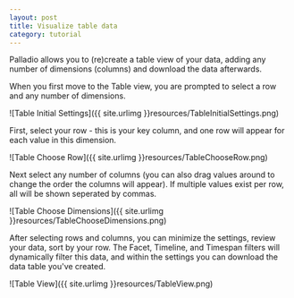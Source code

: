 ```yaml
---
layout: post
title: Visualize table data
category: tutorial
---
```



Palladio allows you to (re)create a table view of your data, adding any number of dimensions (columns) and download the data afterwards.

When you first move to the Table view, you are prompted to select a row and any number of dimensions.

![Table Initial Settings]({{ site.urlimg }}resources/TableInitialSettings.png)

First, select your row - this is your key column, and one row will appear for each value in this dimension.

![Table Choose Row]({{ site.urlimg }}resources/TableChooseRow.png)

Next select any number of columns (you can also drag values around to change the order the columns will appear).  If multiple values exist per row, all will be shown seperated by commas.

![Table Choose Dimensions]({{ site.urlimg }}resources/TableChooseDimensions.png)

After selecting rows and columns, you can minimize the settings, review your data, sort by your row.  The Facet, Timeline, and Timespan filters will dynamically filter this data, and within the settings you can download the data table you've created.

![Table View]({{ site.urlimg }}resources/TableView.png)
